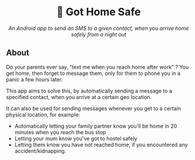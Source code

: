 <h1 align="center">🏡 Got Home Safe</h1>
<p align="center">
  <i>An Android app to send an SMS to a given contact, when you arrive home safely from a night out</i><br>
</p>


## About
Do your parents ever say, "text me when you reach home after work" ?
You get home, then forget to message them, only for them to phone you in a panic a few hours later.

This app aims to solve this, by automatically sending a message to a specified contact, when you arrive at a certain geo location.

It can also be used for sending messages whenever you get to a certain physical location, for example:
- Automatically letting your family partner know you'll be home in 20 minutes when you reach the bus stop
- Letting your mum know you've got to hostel safely
- Letting them know you have not reached home, if you encountered any accident/kidnapping.

